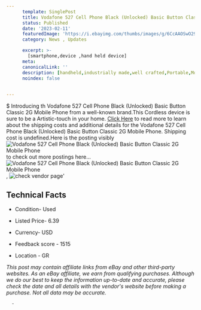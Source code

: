 ```yaml
---
      template: SinglePost
      title: Vodafone 527 Cell Phone Black (Unlocked) Basic Button Classic 2G Mobile Phone
      status: Published
      date: '2023-02-11'
      featuredImage: 'https://i.ebayimg.com/thumbs/images/g/6CcAAOSwO29jslTk/s-l225.jpg'
      category: News , Updates

      excerpt: >-
        [smartphone,device ,hand held device]
      meta:
      canonicalLink: ''
      description: [handheld,industrially made,well crafted,Portable,Mobile,Compact,Convenient,Lightweight,Maneuverable,Man-portable,Miniature,Carriable,Hand-held,Light,Holdable,Transportable,Mobile device,Pocket-sized,On-the-go,Wireless,Cordless,Compact size,Convenient size, smartphone,device ,hand held device]
      noindex: false
      

---
```

$
      Introducing th Vodafone 527 Cell Phone Black (Unlocked) Basic Button Classic 2G Mobile Phone from a well-known brand.This Cordless device  is sure to be a Artistic-touch in your home. [Click Here](https://www.ebay.com/itm/225327870380?hash=item34769671ac%3Ag%3A6CcAAOSwO29jslTk&mkevt=1&mkcid=1&mkrid=711-53200-19255-0&campid=%253CePNCampaignId%253E&customid=%253CreferenceId%253E&toolid=10049) to read more to learn about the shipping costs and additional details for the Vodafone 527 Cell Phone Black (Unlocked) Basic Button Classic 2G Mobile Phone. Shipping cost is undefined.Here is the posting visibly ![Vodafone 527 Cell Phone Black (Unlocked) Basic Button Classic 2G Mobile Phone](https://i.ebayimg.com/thumbs/images/g/6CcAAOSwO29jslTk/s-l225.jpg) to check out more postings here... ![Vodafone 527 Cell Phone Black (Unlocked) Basic Button Classic 2G Mobile Phone](https://i.ebayimg.com/images/g/6CcAAOSwO29jslTk/s-l1600.jpg), ![check vendor page](https://origin-galleryplus.ebayimg.com/ws/web/225327870380_2_0_1/225x225.jpg,https://origin-galleryplus.ebayimg.com/ws/web/225327870380_3_0_1/225x225.jpg,https://origin-galleryplus.ebayimg.com/ws/web/225327870380_4_0_1/225x225.jpg,https://origin-galleryplus.ebayimg.com/ws/web/225327870380_5_0_1/225x225.jpg,https://origin-galleryplus.ebayimg.com/ws/web/225327870380_6_0_1/225x225.jpg,https://origin-galleryplus.ebayimg.com/ws/web/225327870380_7_0_1/225x225.jpg,https://origin-galleryplus.ebayimg.com/ws/web/225327870380_8_0_1/225x225.jpg,https://origin-galleryplus.ebayimg.com/ws/web/225327870380_9_0_1/225x225.jpg,https://origin-galleryplus.ebayimg.com/ws/web/225327870380_10_0_1/225x225.jpg,https://origin-galleryplus.ebayimg.com/ws/web/225327870380_11_0_1/225x225.jpg)'

      

 ## Technical Facts 



     
      

 - Condition- Used 


      

 - Listed Price- 6.39 


      

 - Currency- USD 


      

 - Feedback score - 1515 


      

 - Location - GR 


      
      

 *_This post may contain affiliate links from eBay and other third-party websites. As an eBay affiliate, we earn from qualifying purchases. Although we do our best to keep the information up-to-date and accurate, please check the date and all details with the vendor's website before making a purchase. Not all data may be accurate._*




      -

